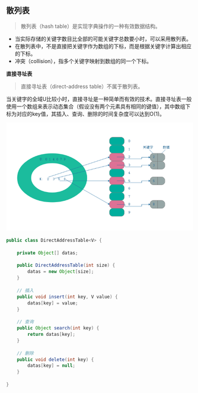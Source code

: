 散列表
------

> 散列表（hash table）是实现字典操作的一种有效数据结构。

* 当实际存储的关键字数目比全部的可能关键字总数要小时，可以采用散列表。
* 在散列表中，不是直接把关键字作为数组的下标，而是根据关键字计算出相应的下标。
* 冲突（collision），指多个关键字映射到数组的同一个下标。

**直接寻址表**
> 直接寻址表（direct-address table）不属于散列表。

当关键字的全域U比较小时，直接寻址是一种简单而有效的技术。直接寻址表一般使用一个数组来表示动态集合（假设没有两个元素具有相同的键值），其中数组下标为对应的key值，其插入、查询、删除的时间复杂度可以达到O(1)。

![direct_address_table](../img/direct_address_table.png)

```java
public class DirectAddressTable<V> {

    private Object[] datas;

    public DirectAddressTable(int size) {
        datas = new Object[size];
    }

    // 插入
    public void insert(int key, V value) {
        datas[key] = value;
    }

    // 查询
    public Object search(int key) {
        return datas[key];
    }

    // 删除
    public void delete(int key) {
        datas[key] = null;
    }

}
```



